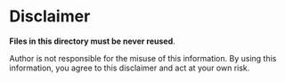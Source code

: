 Disclaimer
==========

**Files in this directory must be never reused**.

Author is not responsible for the misuse of this
information. By using this information, you agree
to this disclaimer and act at your own risk.
